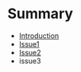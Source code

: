# Summary

* [Introduction](README.md)
* [Issue1](Issue1/Readme.md)
* [Issue2](issue2/Readme.md)
* issue3

